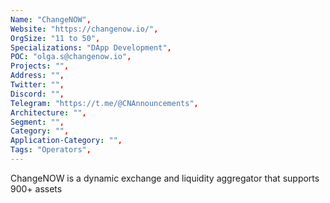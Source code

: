 ```yaml
--- 
Name: "ChangeNOW", 
Website: "https://changenow.io/", 
OrgSize: "11 to 50",
Specializations: "DApp Development", 
POC: "olga.s@changenow.io", 
Projects: "", 
Address: "", 
Twitter: "", 
Discord: "",
Telegram: "https://t.me/@CNAnnouncements", 
Architecture: "",  
Segment: "", 
Category: "", 
Application-Category: "", 
Tags: "Operators",
--- 
```

<!--lang:en--> 
ChangeNOW is a dynamic exchange and liquidity aggregator that supports 900+ assets
<!--lang:es--] 

<!--lang:de--] 

<!--lang:fr--] 

<!--lang:pl--] 

<!--lang:uk--] 

[!--lang:*--> 